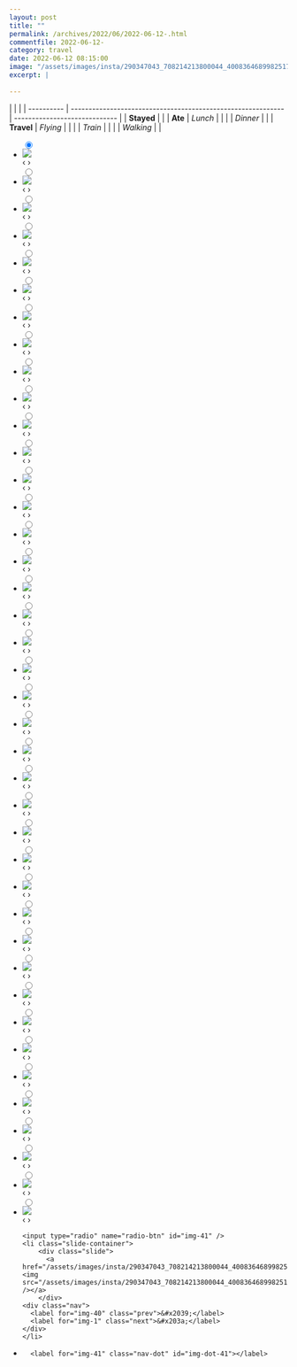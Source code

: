 ```yaml
---
layout: post
title: ""
permalink: /archives/2022/06/2022-06-12-.html
commentfile: 2022-06-12-
category: travel
date: 2022-06-12 08:15:00
image: "/assets/images/insta/290347043_708214213800044_4008364689982517774_n_17961588847814092.jpg"
excerpt: |
  
---
```


|            |                                                              |
| ---------- | ------------------------------------------------------------ | ----------------------------- |
| **Stayed** |  |
| **Ate**    | _Lunch_                                                      |          |
|            | _Dinner_                                                     |          |
| **Travel** | _Flying_                                                     |          |
|            | _Train_                                                      |          |
|            | _Walking_                                                    |          |





<ul class="slides">
    <input type="radio" name="radio-btn" id="img-1" checked="checked" />
    <li class="slide-container">
        <div class="slide">
          <a href="/assets/images/insta/290231619_352074743738034_8368851073089752772_n_17959802974839369.jpg"><img src="/assets/images/insta/290231619_352074743738034_8368851073089752772_n_17959802974839369.jpg" /></a>
        </div>
    <div class="nav">
      <label for="img-41" class="prev">&#x2039;</label>
      <label for="img-2" class="next">&#x203a;</label>
    </div>
    </li>
        <input type="radio" name="radio-btn" id="img-2"  />
    <li class="slide-container">
        <div class="slide">
          <a href="/assets/images/insta/289732922_403276681858390_907514423716490382_n_17930756825337648.jpg"><img src="/assets/images/insta/289732922_403276681858390_907514423716490382_n_17930756825337648.jpg" /></a>
        </div>
    <div class="nav">
      <label for="img-1" class="prev">&#x2039;</label>
      <label for="img-3" class="next">&#x203a;</label>
    </div>
    </li>
        <input type="radio" name="radio-btn" id="img-3"  />
    <li class="slide-container">
        <div class="slide">
          <a href="/assets/images/insta/290034327_173656371707869_5050988862189391357_n_18041665927345747.jpg"><img src="/assets/images/insta/290034327_173656371707869_5050988862189391357_n_18041665927345747.jpg" /></a>
        </div>
    <div class="nav">
      <label for="img-2" class="prev">&#x2039;</label>
      <label for="img-4" class="next">&#x203a;</label>
    </div>
    </li>
        <input type="radio" name="radio-btn" id="img-4"  />
    <li class="slide-container">
        <div class="slide">
          <a href="/assets/images/insta/290183129_1067613484161449_6125744601897080362_n_17955734233880896.jpg"><img src="/assets/images/insta/290183129_1067613484161449_6125744601897080362_n_17955734233880896.jpg" /></a>
        </div>
    <div class="nav">
      <label for="img-3" class="prev">&#x2039;</label>
      <label for="img-5" class="next">&#x203a;</label>
    </div>
    </li>
        <input type="radio" name="radio-btn" id="img-5"  />
    <li class="slide-container">
        <div class="slide">
          <a href="/assets/images/insta/289707743_728448201599708_1781625135523595693_n_18017870971399092.jpg"><img src="/assets/images/insta/289707743_728448201599708_1781625135523595693_n_18017870971399092.jpg" /></a>
        </div>
    <div class="nav">
      <label for="img-4" class="prev">&#x2039;</label>
      <label for="img-6" class="next">&#x203a;</label>
    </div>
    </li>
        <input type="radio" name="radio-btn" id="img-6"  />
    <li class="slide-container">
        <div class="slide">
          <a href="/assets/images/insta/289731553_385691396867884_2448310170372033068_n_18280933861079243.jpg"><img src="/assets/images/insta/289731553_385691396867884_2448310170372033068_n_18280933861079243.jpg" /></a>
        </div>
    <div class="nav">
      <label for="img-5" class="prev">&#x2039;</label>
      <label for="img-7" class="next">&#x203a;</label>
    </div>
    </li>
        <input type="radio" name="radio-btn" id="img-7"  />
    <li class="slide-container">
        <div class="slide">
          <a href="/assets/images/insta/289936022_330048575991118_5744062214711460979_n_17941311011130210.jpg"><img src="/assets/images/insta/289936022_330048575991118_5744062214711460979_n_17941311011130210.jpg" /></a>
        </div>
    <div class="nav">
      <label for="img-6" class="prev">&#x2039;</label>
      <label for="img-8" class="next">&#x203a;</label>
    </div>
    </li>
        <input type="radio" name="radio-btn" id="img-8"  />
    <li class="slide-container">
        <div class="slide">
          <a href="/assets/images/insta/289633508_566954404956053_6235805649514126639_n_17965823500667177.jpg"><img src="/assets/images/insta/289633508_566954404956053_6235805649514126639_n_17965823500667177.jpg" /></a>
        </div>
    <div class="nav">
      <label for="img-7" class="prev">&#x2039;</label>
      <label for="img-9" class="next">&#x203a;</label>
    </div>
    </li>
        <input type="radio" name="radio-btn" id="img-9"  />
    <li class="slide-container">
        <div class="slide">
          <a href="/assets/images/insta/289580424_1172797030120243_8276139515301215595_n_18307486948016363.jpg"><img src="/assets/images/insta/289580424_1172797030120243_8276139515301215595_n_18307486948016363.jpg" /></a>
        </div>
    <div class="nav">
      <label for="img-8" class="prev">&#x2039;</label>
      <label for="img-10" class="next">&#x203a;</label>
    </div>
    </li>
        <input type="radio" name="radio-btn" id="img-10"  />
    <li class="slide-container">
        <div class="slide">
          <a href="/assets/images/insta/289868209_406713314723595_422366227373144902_n_17899881305627489.jpg"><img src="/assets/images/insta/289868209_406713314723595_422366227373144902_n_17899881305627489.jpg" /></a>
        </div>
    <div class="nav">
      <label for="img-9" class="prev">&#x2039;</label>
      <label for="img-11" class="next">&#x203a;</label>
    </div>
    </li>
        <input type="radio" name="radio-btn" id="img-11"  />
    <li class="slide-container">
        <div class="slide">
          <a href="/assets/images/insta/290068680_145138734776659_1100004321220321926_n_17975047690590429.jpg"><img src="/assets/images/insta/290068680_145138734776659_1100004321220321926_n_17975047690590429.jpg" /></a>
        </div>
    <div class="nav">
      <label for="img-10" class="prev">&#x2039;</label>
      <label for="img-12" class="next">&#x203a;</label>
    </div>
    </li>
        <input type="radio" name="radio-btn" id="img-12"  />
    <li class="slide-container">
        <div class="slide">
          <a href="/assets/images/insta/289826886_143541701612786_5722828609726321576_n_18276475072072838.jpg"><img src="/assets/images/insta/289826886_143541701612786_5722828609726321576_n_18276475072072838.jpg" /></a>
        </div>
    <div class="nav">
      <label for="img-11" class="prev">&#x2039;</label>
      <label for="img-13" class="next">&#x203a;</label>
    </div>
    </li>
        <input type="radio" name="radio-btn" id="img-13"  />
    <li class="slide-container">
        <div class="slide">
          <a href="/assets/images/insta/290168583_5477829692279981_5472549715410039546_n_17956816267869683.jpg"><img src="/assets/images/insta/290168583_5477829692279981_5472549715410039546_n_17956816267869683.jpg" /></a>
        </div>
    <div class="nav">
      <label for="img-12" class="prev">&#x2039;</label>
      <label for="img-14" class="next">&#x203a;</label>
    </div>
    </li>
        <input type="radio" name="radio-btn" id="img-14"  />
    <li class="slide-container">
        <div class="slide">
          <a href="/assets/images/insta/290128587_699137564527828_9101571887018542219_n_17937373160071702.jpg"><img src="/assets/images/insta/290128587_699137564527828_9101571887018542219_n_17937373160071702.jpg" /></a>
        </div>
    <div class="nav">
      <label for="img-13" class="prev">&#x2039;</label>
      <label for="img-15" class="next">&#x203a;</label>
    </div>
    </li>
        <input type="radio" name="radio-btn" id="img-15"  />
    <li class="slide-container">
        <div class="slide">
          <a href="/assets/images/insta/289998872_574018400780079_2680609807844522495_n_18168132454241508.jpg"><img src="/assets/images/insta/289998872_574018400780079_2680609807844522495_n_18168132454241508.jpg" /></a>
        </div>
    <div class="nav">
      <label for="img-14" class="prev">&#x2039;</label>
      <label for="img-16" class="next">&#x203a;</label>
    </div>
    </li>
        <input type="radio" name="radio-btn" id="img-16"  />
    <li class="slide-container">
        <div class="slide">
          <a href="/assets/images/insta/287553764_1196977127718176_9082260767455551620_n_17923978487395753.jpg"><img src="/assets/images/insta/287553764_1196977127718176_9082260767455551620_n_17923978487395753.jpg" /></a>
        </div>
    <div class="nav">
      <label for="img-15" class="prev">&#x2039;</label>
      <label for="img-17" class="next">&#x203a;</label>
    </div>
    </li>
        <input type="radio" name="radio-btn" id="img-17"  />
    <li class="slide-container">
        <div class="slide">
          <a href="/assets/images/insta/289466584_542698780902581_2364688983155159546_n_17917913561382335.jpg"><img src="/assets/images/insta/289466584_542698780902581_2364688983155159546_n_17917913561382335.jpg" /></a>
        </div>
    <div class="nav">
      <label for="img-16" class="prev">&#x2039;</label>
      <label for="img-18" class="next">&#x203a;</label>
    </div>
    </li>
        <input type="radio" name="radio-btn" id="img-18"  />
    <li class="slide-container">
        <div class="slide">
          <a href="/assets/images/insta/289462532_649851796728135_57331988797152038_n_17977985314566645.jpg"><img src="/assets/images/insta/289462532_649851796728135_57331988797152038_n_17977985314566645.jpg" /></a>
        </div>
    <div class="nav">
      <label for="img-17" class="prev">&#x2039;</label>
      <label for="img-19" class="next">&#x203a;</label>
    </div>
    </li>
        <input type="radio" name="radio-btn" id="img-19"  />
    <li class="slide-container">
        <div class="slide">
          <a href="/assets/images/insta/289899196_581940700180837_800589601599326253_n_17964059395649605.jpg"><img src="/assets/images/insta/289899196_581940700180837_800589601599326253_n_17964059395649605.jpg" /></a>
        </div>
    <div class="nav">
      <label for="img-18" class="prev">&#x2039;</label>
      <label for="img-20" class="next">&#x203a;</label>
    </div>
    </li>
        <input type="radio" name="radio-btn" id="img-20"  />
    <li class="slide-container">
        <div class="slide">
          <a href="/assets/images/insta/289522423_974934386527757_581295060037541300_n_17966106913672487.jpg"><img src="/assets/images/insta/289522423_974934386527757_581295060037541300_n_17966106913672487.jpg" /></a>
        </div>
    <div class="nav">
      <label for="img-19" class="prev">&#x2039;</label>
      <label for="img-21" class="next">&#x203a;</label>
    </div>
    </li>
        <input type="radio" name="radio-btn" id="img-21"  />
    <li class="slide-container">
        <div class="slide">
          <a href="/assets/images/insta/290020676_1436742000158414_6346255809720599004_n_17953225162825625.jpg"><img src="/assets/images/insta/290020676_1436742000158414_6346255809720599004_n_17953225162825625.jpg" /></a>
        </div>
    <div class="nav">
      <label for="img-20" class="prev">&#x2039;</label>
      <label for="img-22" class="next">&#x203a;</label>
    </div>
    </li>
        <input type="radio" name="radio-btn" id="img-22"  />
    <li class="slide-container">
        <div class="slide">
          <a href="/assets/images/insta/289477163_515963383641840_799407329525828589_n_17951724061925659.jpg"><img src="/assets/images/insta/289477163_515963383641840_799407329525828589_n_17951724061925659.jpg" /></a>
        </div>
    <div class="nav">
      <label for="img-21" class="prev">&#x2039;</label>
      <label for="img-23" class="next">&#x203a;</label>
    </div>
    </li>
        <input type="radio" name="radio-btn" id="img-23"  />
    <li class="slide-container">
        <div class="slide">
          <a href="/assets/images/insta/289836002_516757883573641_287909833955639607_n_18218182648177223.jpg"><img src="/assets/images/insta/289836002_516757883573641_287909833955639607_n_18218182648177223.jpg" /></a>
        </div>
    <div class="nav">
      <label for="img-22" class="prev">&#x2039;</label>
      <label for="img-24" class="next">&#x203a;</label>
    </div>
    </li>
        <input type="radio" name="radio-btn" id="img-24"  />
    <li class="slide-container">
        <div class="slide">
          <a href="/assets/images/insta/289669652_761688441680540_6787761824073150923_n_17962865611665370.jpg"><img src="/assets/images/insta/289669652_761688441680540_6787761824073150923_n_17962865611665370.jpg" /></a>
        </div>
    <div class="nav">
      <label for="img-23" class="prev">&#x2039;</label>
      <label for="img-25" class="next">&#x203a;</label>
    </div>
    </li>
        <input type="radio" name="radio-btn" id="img-25"  />
    <li class="slide-container">
        <div class="slide">
          <a href="/assets/images/insta/289742252_995254734468596_6961472111229205876_n_17890783922598019.jpg"><img src="/assets/images/insta/289742252_995254734468596_6961472111229205876_n_17890783922598019.jpg" /></a>
        </div>
    <div class="nav">
      <label for="img-24" class="prev">&#x2039;</label>
      <label for="img-26" class="next">&#x203a;</label>
    </div>
    </li>
        <input type="radio" name="radio-btn" id="img-26"  />
    <li class="slide-container">
        <div class="slide">
          <a href="/assets/images/insta/289661655_719484052662097_7569162656318752564_n_17953136023931724.jpg"><img src="/assets/images/insta/289661655_719484052662097_7569162656318752564_n_17953136023931724.jpg" /></a>
        </div>
    <div class="nav">
      <label for="img-25" class="prev">&#x2039;</label>
      <label for="img-27" class="next">&#x203a;</label>
    </div>
    </li>
        <input type="radio" name="radio-btn" id="img-27"  />
    <li class="slide-container">
        <div class="slide">
          <a href="/assets/images/insta/290005251_591301292336333_4361059744685803689_n_17940710462149831.jpg"><img src="/assets/images/insta/290005251_591301292336333_4361059744685803689_n_17940710462149831.jpg" /></a>
        </div>
    <div class="nav">
      <label for="img-26" class="prev">&#x2039;</label>
      <label for="img-28" class="next">&#x203a;</label>
    </div>
    </li>
        <input type="radio" name="radio-btn" id="img-28"  />
    <li class="slide-container">
        <div class="slide">
          <a href="/assets/images/insta/289425324_1234349157315641_269767810310003249_n_18041244472349449.webp"><img src="/assets/images/insta/289425324_1234349157315641_269767810310003249_n_18041244472349449.webp" /></a>
        </div>
    <div class="nav">
      <label for="img-27" class="prev">&#x2039;</label>
      <label for="img-29" class="next">&#x203a;</label>
    </div>
    </li>
        <input type="radio" name="radio-btn" id="img-29"  />
    <li class="slide-container">
        <div class="slide">
          <a href="/assets/images/insta/289071277_3219974268219061_8030221141255134246_n_17924095391306169.webp"><img src="/assets/images/insta/289071277_3219974268219061_8030221141255134246_n_17924095391306169.webp" /></a>
        </div>
    <div class="nav">
      <label for="img-28" class="prev">&#x2039;</label>
      <label for="img-30" class="next">&#x203a;</label>
    </div>
    </li>
        <input type="radio" name="radio-btn" id="img-30"  />
    <li class="slide-container">
        <div class="slide">
          <a href="/assets/images/insta/288810635_1191014411686520_1098376427789841703_n_17968160497719036.webp"><img src="/assets/images/insta/288810635_1191014411686520_1098376427789841703_n_17968160497719036.webp" /></a>
        </div>
    <div class="nav">
      <label for="img-29" class="prev">&#x2039;</label>
      <label for="img-31" class="next">&#x203a;</label>
    </div>
    </li>
        <input type="radio" name="radio-btn" id="img-31"  />
    <li class="slide-container">
        <div class="slide">
          <a href="/assets/images/insta/288952330_797962708253846_1083707964204007891_n_17928027125466972.webp"><img src="/assets/images/insta/288952330_797962708253846_1083707964204007891_n_17928027125466972.webp" /></a>
        </div>
    <div class="nav">
      <label for="img-30" class="prev">&#x2039;</label>
      <label for="img-32" class="next">&#x203a;</label>
    </div>
    </li>
        <input type="radio" name="radio-btn" id="img-32"  />
    <li class="slide-container">
        <div class="slide">
          <a href="/assets/images/insta/288869567_568876584862258_8195823221319515746_n_17860587380723122.webp"><img src="/assets/images/insta/288869567_568876584862258_8195823221319515746_n_17860587380723122.webp" /></a>
        </div>
    <div class="nav">
      <label for="img-31" class="prev">&#x2039;</label>
      <label for="img-33" class="next">&#x203a;</label>
    </div>
    </li>
        <input type="radio" name="radio-btn" id="img-33"  />
    <li class="slide-container">
        <div class="slide">
          <a href="/assets/images/insta/288627254_581222080088199_3175119985813560339_n_17847987761779268.webp"><img src="/assets/images/insta/288627254_581222080088199_3175119985813560339_n_17847987761779268.webp" /></a>
        </div>
    <div class="nav">
      <label for="img-32" class="prev">&#x2039;</label>
      <label for="img-34" class="next">&#x203a;</label>
    </div>
    </li>
        <input type="radio" name="radio-btn" id="img-34"  />
    <li class="slide-container">
        <div class="slide">
          <a href="/assets/images/insta/287746955_1250410682402357_4400113570954987570_n_17910506423568798.webp"><img src="/assets/images/insta/287746955_1250410682402357_4400113570954987570_n_17910506423568798.webp" /></a>
        </div>
    <div class="nav">
      <label for="img-33" class="prev">&#x2039;</label>
      <label for="img-35" class="next">&#x203a;</label>
    </div>
    </li>
        <input type="radio" name="radio-btn" id="img-35"  />
    <li class="slide-container">
        <div class="slide">
          <a href="/assets/images/insta/288517671_5067915333322753_9148911882807065111_n_17976137746576590.webp"><img src="/assets/images/insta/288517671_5067915333322753_9148911882807065111_n_17976137746576590.webp" /></a>
        </div>
    <div class="nav">
      <label for="img-34" class="prev">&#x2039;</label>
      <label for="img-36" class="next">&#x203a;</label>
    </div>
    </li>
        <input type="radio" name="radio-btn" id="img-36"  />
    <li class="slide-container">
        <div class="slide">
          <a href="/assets/images/insta/287682758_394457269323395_4096349527565157193_n_17960674582752947.webp"><img src="/assets/images/insta/287682758_394457269323395_4096349527565157193_n_17960674582752947.webp" /></a>
        </div>
    <div class="nav">
      <label for="img-35" class="prev">&#x2039;</label>
      <label for="img-37" class="next">&#x203a;</label>
    </div>
    </li>
        <input type="radio" name="radio-btn" id="img-37"  />
    <li class="slide-container">
        <div class="slide">
          <a href="/assets/images/insta/287425607_3673214572802823_3041085469562079899_n_18021662329379953.webp"><img src="/assets/images/insta/287425607_3673214572802823_3041085469562079899_n_18021662329379953.webp" /></a>
        </div>
    <div class="nav">
      <label for="img-36" class="prev">&#x2039;</label>
      <label for="img-38" class="next">&#x203a;</label>
    </div>
    </li>
        <input type="radio" name="radio-btn" id="img-38"  />
    <li class="slide-container">
        <div class="slide">
          <a href="/assets/images/insta/287135569_1186176422136312_647620140285803823_n_17997991000457428.webp"><img src="/assets/images/insta/287135569_1186176422136312_647620140285803823_n_17997991000457428.webp" /></a>
        </div>
    <div class="nav">
      <label for="img-37" class="prev">&#x2039;</label>
      <label for="img-39" class="next">&#x203a;</label>
    </div>
    </li>
        <input type="radio" name="radio-btn" id="img-39"  />
    <li class="slide-container">
        <div class="slide">
          <a href="/assets/images/insta/287325693_132365949424039_5223019539074902566_n_17934733346194633.webp"><img src="/assets/images/insta/287325693_132365949424039_5223019539074902566_n_17934733346194633.webp" /></a>
        </div>
    <div class="nav">
      <label for="img-38" class="prev">&#x2039;</label>
      <label for="img-40" class="next">&#x203a;</label>
    </div>
    </li>
        <input type="radio" name="radio-btn" id="img-40"  />
    <li class="slide-container">
        <div class="slide">
          <a href="/assets/images/insta/287197493_994762254567829_3715386903190412975_n_17966047591657776.webp"><img src="/assets/images/insta/287197493_994762254567829_3715386903190412975_n_17966047591657776.webp" /></a>
        </div>
    <div class="nav">
      <label for="img-39" class="prev">&#x2039;</label>
      <label for="img-41" class="next">&#x203a;</label>
    </div>
    </li>
    
    <input type="radio" name="radio-btn" id="img-41" />
    <li class="slide-container">
        <div class="slide">
          <a href="/assets/images/insta/290347043_708214213800044_4008364689982517774_n_17961588847814092.jpg"><img src="/assets/images/insta/290347043_708214213800044_4008364689982517774_n_17961588847814092.jpg" /></a>
        </div>
    <div class="nav">
      <label for="img-40" class="prev">&#x2039;</label>
      <label for="img-1" class="next">&#x203a;</label>
    </div>
    </li>
			
<li class="nav-dots">
      <label for="img-1" class="nav-dot" id="img-dot-1"></label>
      <label for="img-2" class="nav-dot" id="img-dot-2"></label>
      <label for="img-3" class="nav-dot" id="img-dot-3"></label>
      <label for="img-4" class="nav-dot" id="img-dot-4"></label>
      <label for="img-5" class="nav-dot" id="img-dot-5"></label>
      <label for="img-6" class="nav-dot" id="img-dot-6"></label>
      <label for="img-7" class="nav-dot" id="img-dot-7"></label>
      <label for="img-8" class="nav-dot" id="img-dot-8"></label>
      <label for="img-9" class="nav-dot" id="img-dot-9"></label>
      <label for="img-10" class="nav-dot" id="img-dot-10"></label>
      <label for="img-11" class="nav-dot" id="img-dot-11"></label>
      <label for="img-12" class="nav-dot" id="img-dot-12"></label>
      <label for="img-13" class="nav-dot" id="img-dot-13"></label>
      <label for="img-14" class="nav-dot" id="img-dot-14"></label>
      <label for="img-15" class="nav-dot" id="img-dot-15"></label>
      <label for="img-16" class="nav-dot" id="img-dot-16"></label>
      <label for="img-17" class="nav-dot" id="img-dot-17"></label>
      <label for="img-18" class="nav-dot" id="img-dot-18"></label>
      <label for="img-19" class="nav-dot" id="img-dot-19"></label>
      <label for="img-20" class="nav-dot" id="img-dot-20"></label>
      <label for="img-21" class="nav-dot" id="img-dot-21"></label>
      <label for="img-22" class="nav-dot" id="img-dot-22"></label>
      <label for="img-23" class="nav-dot" id="img-dot-23"></label>
      <label for="img-24" class="nav-dot" id="img-dot-24"></label>
      <label for="img-25" class="nav-dot" id="img-dot-25"></label>
      <label for="img-26" class="nav-dot" id="img-dot-26"></label>
      <label for="img-27" class="nav-dot" id="img-dot-27"></label>
      <label for="img-28" class="nav-dot" id="img-dot-28"></label>
      <label for="img-29" class="nav-dot" id="img-dot-29"></label>
      <label for="img-30" class="nav-dot" id="img-dot-30"></label>
      <label for="img-31" class="nav-dot" id="img-dot-31"></label>
      <label for="img-32" class="nav-dot" id="img-dot-32"></label>
      <label for="img-33" class="nav-dot" id="img-dot-33"></label>
      <label for="img-34" class="nav-dot" id="img-dot-34"></label>
      <label for="img-35" class="nav-dot" id="img-dot-35"></label>
      <label for="img-36" class="nav-dot" id="img-dot-36"></label>
      <label for="img-37" class="nav-dot" id="img-dot-37"></label>
      <label for="img-38" class="nav-dot" id="img-dot-38"></label>
      <label for="img-39" class="nav-dot" id="img-dot-39"></label>
      <label for="img-40" class="nav-dot" id="img-dot-40"></label>

      <label for="img-41" class="nav-dot" id="img-dot-41"></label>

</li>
</ul>        
             

		